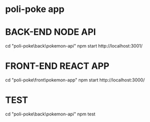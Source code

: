 # poli-poke app

# BACK-END NODE API 
cd "poli-poke\back\pokemon-api"
npm start
http://localhost:3001/

# FRONT-END REACT APP
cd "poli-poke\front\pokemon-app"
npm start
http://localhost:3000/

# TEST 
cd "poli-poke\back\pokemon-api"
npm test
